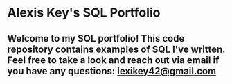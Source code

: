 # Alexis Key's SQL Portfolio

## Welcome to my SQL portfolio! This code repository contains examples of SQL I've written. Feel free to take a look and reach out via email if you have any questions: lexikey42@gmail.com
